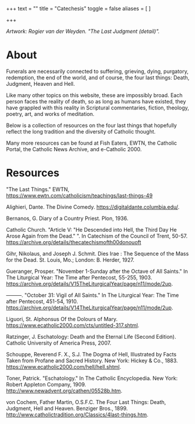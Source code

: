 +++
text = ""
title = "Catechesis"
toggle = false
aliases = [
]

+++

_Artwork: Rogier van der Weyden. "The Last Judgment (detail)"._

# About

Funerals are necessarily connected to suffering, grieving, dying, purgatory, redemption, the end of the world, and of course, the four last things: Death, Judgment, Heaven and Hell. 

Like many other topics on this website, these are impossibly broad. Each person faces the reality of death, so as long as humans have existed, they have grappled with this reality in Scriptural commentaries, fiction, theology, poetry, art, and works of meditation. 

Below is a collection of resources on the four last things that hopefully reflect the long tradition and the diversity of Catholic thought. 

Many more resources can be found at Fish Eaters, EWTN, the Catholic Portal, the Catholic News Archive, and e-Catholic 2000. 

# Resources

"The Last Things." EWTN, https://www.ewtn.com/catholicism/teachings/last-things-49 

Alighieri, Dante. The Divine Comedy. https://digitaldante.columbia.edu/.

Bernanos, G. Diary of a Country Priest. Plon, 1936.

Catholic Church. "Article V: "He Descended into Hell, the Third Day He Arose Again from the Dead." ". In Catechism of the Council of Trent, 50-57. https://archive.org/details/thecatechismofth00donouoft 

Gihr, Nikolaus, and Joseph J. Schmit. Dies Irae : The Sequence of the Mass for the Dead. St. Louis, Mo.; London: B. Herder, 1927.

Gueranger, Prosper. "November 1-Sunday after the Octave of All Saints." In The Liturgical Year: The Time after Pentecost, 55-255, 1903. https://archive.org/details/V15TheLiturgicalYear/page/n11/mode/2up.

———. "October 31: Vigil of All Saints." In The Liturgical Year: The Time after Pentecost, 451-54, 1910. https://archive.org/details/V14TheLiturgicalYear/page/n11/mode/2up.

Liguori, St. Alphonsus Of the Dolours of Mary. https://www.ecatholic2000.com/cts/untitled-317.shtml.

Ratzinger, J. Eschatology: Death and the Eternal Life (Second Edition). Catholic University of America Press, 2007.

Schouppe, Reverend F. X., S.J. The Dogma of Hell, Illustrated by Facts Taken from Profane and Sacred History. New York: Hickey & Co., 1883. https://www.ecatholic2000.com/hell/hell.shtml.

Toner, Patrick. "Eschatology." In The Catholic Encyclopedia. New York: Robert Appleton Company, 1909. http://www.newadvent.org/cathen/05528b.htm.

von Cochem, Father Martin, O.S.F.C. The Four Last Things: Death, Judgment, Hell and Heaven. Benziger Bros., 1899. http://www.catholictradition.org/Classics/4last-things.htm.

